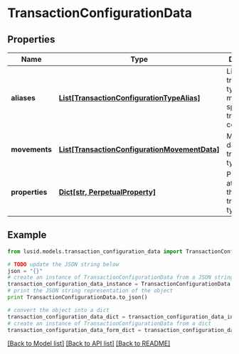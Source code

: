 # TransactionConfigurationData


## Properties
Name | Type | Description | Notes
------------ | ------------- | ------------- | -------------
**aliases** | [**List[TransactionConfigurationTypeAlias]**](TransactionConfigurationTypeAlias.md) | List of transaction types that map to this specific transaction configuration | 
**movements** | [**List[TransactionConfigurationMovementData]**](TransactionConfigurationMovementData.md) | Movement data for the transaction type | 
**properties** | [**Dict[str, PerpetualProperty]**](PerpetualProperty.md) | Properties attached to the transaction type | [optional] 

## Example

```python
from lusid.models.transaction_configuration_data import TransactionConfigurationData

# TODO update the JSON string below
json = "{}"
# create an instance of TransactionConfigurationData from a JSON string
transaction_configuration_data_instance = TransactionConfigurationData.from_json(json)
# print the JSON string representation of the object
print TransactionConfigurationData.to_json()

# convert the object into a dict
transaction_configuration_data_dict = transaction_configuration_data_instance.to_dict()
# create an instance of TransactionConfigurationData from a dict
transaction_configuration_data_form_dict = transaction_configuration_data.from_dict(transaction_configuration_data_dict)
```
[[Back to Model list]](../README.md#documentation-for-models) [[Back to API list]](../README.md#documentation-for-api-endpoints) [[Back to README]](../README.md)


